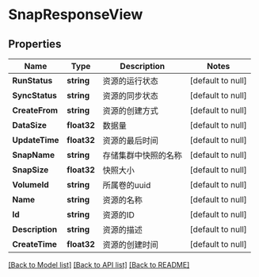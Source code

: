 # SnapResponseView

## Properties
Name | Type | Description | Notes
------------ | ------------- | ------------- | -------------
**RunStatus** | **string** | 资源的运行状态 | [default to null]
**SyncStatus** | **string** | 资源的同步状态 | [default to null]
**CreateFrom** | **string** | 资源的创建方式 | [default to null]
**DataSize** | **float32** | 数据量 | [default to null]
**UpdateTime** | **float32** | 资源的最后时间 | [default to null]
**SnapName** | **string** | 存储集群中快照的名称 | [default to null]
**SnapSize** | **float32** | 快照大小 | [default to null]
**VolumeId** | **string** | 所属卷的uuid | [default to null]
**Name** | **string** | 资源的名称 | [default to null]
**Id** | **string** | 资源的ID | [default to null]
**Description** | **string** | 资源的描述 | [default to null]
**CreateTime** | **float32** | 资源的创建时间 | [default to null]

[[Back to Model list]](../README.md#documentation-for-models) [[Back to API list]](../README.md#documentation-for-api-endpoints) [[Back to README]](../README.md)


